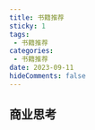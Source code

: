 ```yaml
---
title: 书籍推荐
sticky: 1
tags:
 - 书籍推荐
categories:
 - 书籍推荐
date: 2023-09-11
hideComments: false
---
```


## 商业思考

